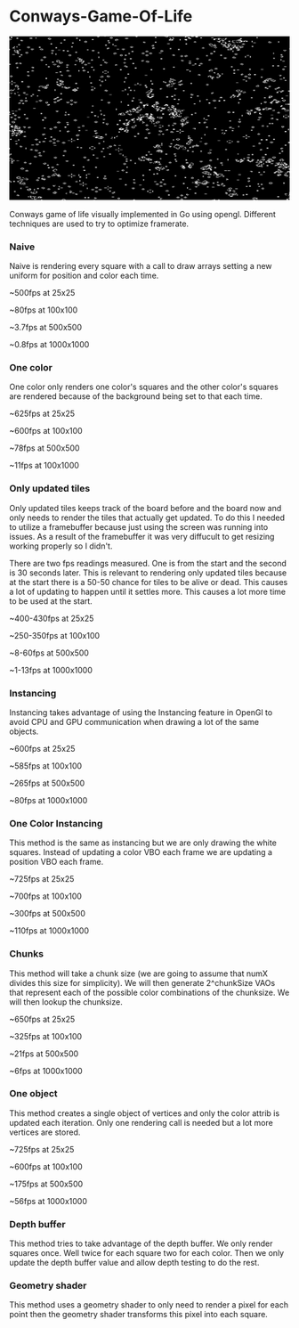 # Conways-Game-Of-Life

![](example.gif)

Conways game of life visually implemented in Go using opengl. Different techniques are used to try to optimize framerate.

### Naive

Naive is rendering every square with a call to draw arrays setting a new uniform for position and color each time.

~500fps at 25x25

~80fps at 100x100

~3.7fps at 500x500

~0.8fps at 1000x1000

### One color

One color only renders one color's squares and the other color's squares are rendered because of the background being set to that each time.

~625fps at 25x25

~600fps at 100x100

~78fps at 500x500

~11fps at 100x1000

### Only updated tiles

Only updated tiles keeps track of the board before and the board now and only needs to render the tiles that actually get updated. To do this I needed to utilize a framebuffer because just using the screen was running into issues. As a result of the framebuffer it was very diffucult to get resizing working properly so I didn't.

There are two fps readings measured. One is from the start and the second is 30 seconds later. This is relevant to rendering only updated tiles because at the start there is a 50-50 chance for tiles to be alive or dead. This causes a lot of updating to happen until it settles more. This causes a lot more time to be used at the start.

~400-430fps at 25x25

~250-350fps at 100x100

~8-60fps at 500x500

~1-13fps at 1000x1000

### Instancing 

Instancing takes advantage of using the Instancing feature in OpenGl to avoid CPU and GPU communication when drawing a lot of the same objects. 

~600fps at 25x25

~585fps at 100x100

~265fps at 500x500

~80fps at 1000x1000

### One Color Instancing

This method is the same as instancing but we are only drawing the white squares. Instead of updating a color VBO each frame we are updating a position VBO each frame.

~725fps at 25x25

~700fps at 100x100

~300fps at 500x500

~110fps at 1000x1000

### Chunks

This method will take a chunk size (we are going to assume that numX divides this size for simplicity). We will then generate 2^chunkSize VAOs that represent each of the possible color combinations of the chunksize. We will then lookup the chunksize.

~650fps at 25x25

~325fps at 100x100

~21fps at 500x500

~6fps at 1000x1000 

### One object

This method creates a single object of vertices and only the color attrib is updated each iteration. Only one rendering call is needed but a lot more vertices are stored.

~725fps at 25x25

~600fps at 100x100

~175fps at 500x500

~56fps at 1000x1000

### Depth buffer

This method tries to take advantage of the depth buffer. We only render squares once. Well twice for each square two for each color. Then we only update the depth buffer value and allow depth testing to do the rest.

### Geometry shader

This method uses a geometry shader to only need to render a pixel for each point then the geometry shader transforms this pixel into each square.
